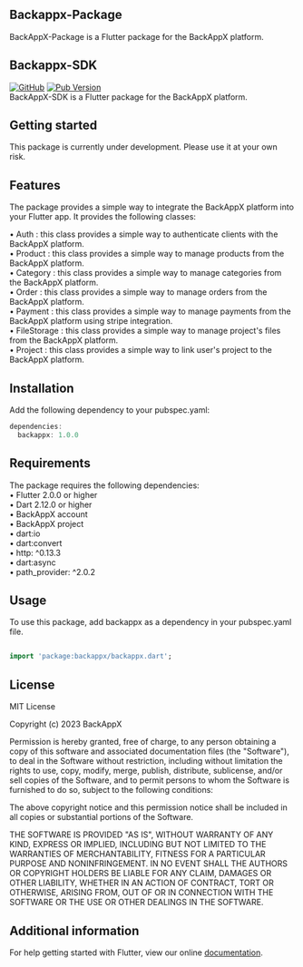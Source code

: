 ## Backappx-Package
BackAppX-Package is a Flutter package for the BackAppX platform.

## Backappx-SDK
[![GitHub](https://img.shields.io/github/license/BackAppX/BackAppX-Package)](https://github.com/BackAppX/BackAppX-Package/blob/0.1.2/LICENSE)
[![Pub Version](https://img.shields.io/pub/v/backappx)](https://pub.dev/packages/backappx)
<BR>
BackAppX-SDK is a Flutter package for the BackAppX platform.

## Getting started
This package is currently under development. Please use it at your own risk.

## Features
The package provides a simple way to integrate the BackAppX platform into your Flutter app.
It provides the following classes:

• Auth : this class provides a simple way to authenticate clients with the BackAppX platform. <br>
• Product : this class provides a simple way to manage products from the BackAppX platform. <br>
• Category : this class provides a simple way to manage categories from the BackAppX platform. <br>
• Order : this class provides a simple way to manage orders from the BackAppX platform. <br>
• Payment : this class provides a simple way to manage payments from the BackAppX platform using stripe integration. <br>
• FileStorage : this class provides a simple way to manage project's files from the BackAppX platform. <br>
• Project : this class provides a simple way to link user's project to the BackAppX platform. <br>

## Installation
Add the following dependency to your pubspec.yaml:

```dart
dependencies:
  backappx: 1.0.0
```

## Requirements
The package requires the following dependencies: <br>
• Flutter 2.0.0 or higher <br>
• Dart 2.12.0 or higher <br>
• BackAppX account <br>
• BackAppX project <br>
• dart:io <br>
• dart:convert <br>
• http: ^0.13.3 <br>
• dart:async <br>
• path_provider: ^2.0.2 <br>



## Usage
To use this package, add backappx as a dependency in your pubspec.yaml file.

```dart

import 'package:backappx/backappx.dart';

```

## License

MIT License

Copyright (c) 2023 BackAppX

Permission is hereby granted, free of charge, to any person obtaining a copy
of this software and associated documentation files (the "Software"), to deal
in the Software without restriction, including without limitation the rights
to use, copy, modify, merge, publish, distribute, sublicense, and/or sell
copies of the Software, and to permit persons to whom the Software is
furnished to do so, subject to the following conditions:

The above copyright notice and this permission notice shall be included in all
copies or substantial portions of the Software.

THE SOFTWARE IS PROVIDED "AS IS", WITHOUT WARRANTY OF ANY KIND, EXPRESS OR
IMPLIED, INCLUDING BUT NOT LIMITED TO THE WARRANTIES OF MERCHANTABILITY,
FITNESS FOR A PARTICULAR PURPOSE AND NONINFRINGEMENT. IN NO EVENT SHALL THE
AUTHORS OR COPYRIGHT HOLDERS BE LIABLE FOR ANY CLAIM, DAMAGES OR OTHER
LIABILITY, WHETHER IN AN ACTION OF CONTRACT, TORT OR OTHERWISE, ARISING FROM,
OUT OF OR IN CONNECTION WITH THE SOFTWARE OR THE USE OR OTHER DEALINGS IN THE
SOFTWARE.


## Additional information

For help getting started with Flutter, view our online [documentation](https://back-app-x-documentation.vercel.app/).
